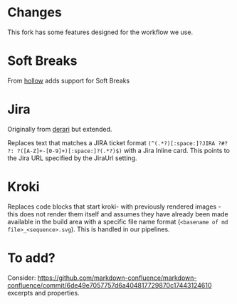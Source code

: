 # Changes

This fork has some features designed for the workflow we use.

# Soft Breaks

From [hollow](https://github.com/hollow/markdown-confluence) adds support for Soft Breaks

# Jira

Originally from [derari](https://github.com/derari/markdown-confluence) but extended.

Replaces text that matches a JIRA ticket format `(^(.*?)[:space:]?JIRA ?#? ?: ?([A-Z]+-[0-9]+)[:space:]?(.*?)$)` with a Jira Inline card.  This points to the Jira URL specified by the JiraUrl setting.

# Kroki

Replaces code blocks that start kroki- with previously rendered images - this does not render them itself and assumes they have already been made available in the build area with a specific file name format (`<basename of md file>_<sequence>.svg`).  This is handled in our pipelines.

# To add?

Consider: https://github.com/markdown-confluence/markdown-confluence/commit/6de49e7057757d6a404817729870c17443124610 excerpts and properties.
